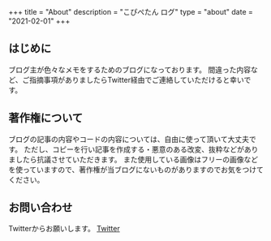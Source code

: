 +++
title = "About"
description = "こぴぺたん ログ"
type = "about"
date = "2021-02-01"
+++

## はじめに
ブログ主が色々なメモをするためのブログになっております。
間違った内容など、ご指摘事項がありましたらTwitter経由でご連絡していただけると幸いです。

## 著作権について
ブログの記事の内容やコードの内容については、自由に使って頂いて大丈夫です。
ただし、コピーを行い記事を作成する・悪意のある改変、抜粋などがありましたら抗議させていただきます。
また使用している画像はフリーの画像などを使っていますので、著作権が当ブログにないものがありますのでお気をつけてください。

## お問い合わせ

Twitterからお願いします。
<a href="https://twitter.com/c_a_p_engineer" target="_blank" rel="nofollow noopener">Twitter</a>